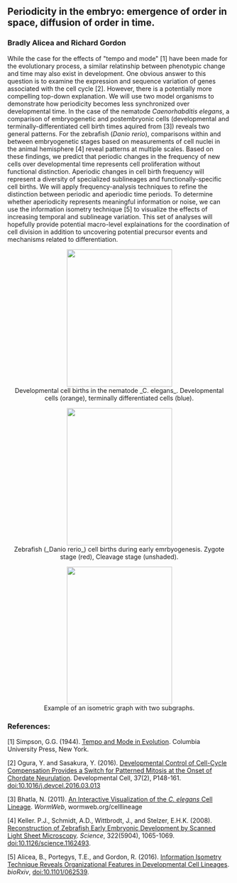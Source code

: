 ## Periodicity in the embryo: emergence of order in space, diffusion of order in time.  
### Bradly Alicea and Richard Gordon

While the case for the effects of "tempo and mode" [1] have been made for the evolutionary process, a similar relatinship between phenotypic change and time may also exist in development. One obvious answer to this question is to examine the expression and sequence variation of genes associated with the cell cycle [2]. However, there is a potentially more compelling top-down explanation. We will use two model organisms to demonstrate how periodicity becomes less synchronized over developmental time. In the case of the nematode _Caenorhabditis elegans_, a comparison of embryogenetic and postembryonic cells (developmental and terminally-differentiated cell birth times aquired from [3]) reveals two general patterns. For the zebrafish (_Danio rerio_), comparisons within and between embryogenetic stages based on measurements of cell nuclei in the animal hemisphere [4] reveal patterns at multiple scales. Based on these findings, we predict that periodic changes in the frequency of new cells over developmental time represents cell proliferation without functional distinction. Aperiodic changes in cell birth frequency will represent a diversity of specialized sublineages and functionally-specific cell births. We will apply frequency-analysis techniques to refine the distinction between periodic and aperiodic time periods. To determine whether aperiodicity represents meaningful information or noise, we can use the information isometry technique [5] to visualize the effects of increasing temporal and sublineage variation. This set of analyses will hopefully provide potential macro-level explainations for the coordination of cell division in addition to uncovering potential precursor events and mechanisms related to differentiation.

<p align="center">
  <img width="237" height="310" src="https://user-images.githubusercontent.com/38323286/52240654-0d4f8a00-2897-11e9-8cd1-b25780787a5e.png"><BR>
Developmental cell births in the nematode _C. elegans_. Developmental cells (orange), terminally differentiated cells (blue).
</p>

<p align="center">
  <img width="237" height="310" src="(https://user-images.githubusercontent.com/38323286/52240545-b9dd3c00-2896-11e9-9c08-7bf4cca69fd4.png"><BR>
Zebrafish (_Danio rerio_) cell births during early emrbyogenesis. Zygote stage (red), Cleavage stage (unshaded).
</p>

<p align="center">
  <img width="237" height="310" src="https://user-images.githubusercontent.com/38323286/52240366-40454e00-2896-11e9-83e3-738f183aedd6.png"><BR>
Example of an isometric graph with two subgraphs.
</p>


### References:
[1] Simpson, G.G. (1944). [Tempo and Mode in Evolution](https://www.cabdirect.org/cabdirect/abstract/19461602120). Columbia University Press, New York.

[2] Ogura, Y. and Sasakura, Y. (2016). [Developmental Control of Cell-Cycle Compensation Provides a Switch for Patterned Mitosis at the Onset of Chordate Neurulation](https://doi.org/10.1016/j.devcel.2016.03.013). Developmental Cell, 37(2), P148-161. [doi:10.1016/j.devcel.2016.03.013](https://doi.org/10.1016/j.devcel.2016.03.013)


[3] Bhatla, N. (2011). [An Interactive Visualization of the _C. elegans_ Cell Lineage](wormweb.org/celllineage). _WormWeb_, wormweb.org/celllineage

[4] Keller. P.J., Schmidt, A.D., Wittbrodt, J., and Stelzer, E.H.K. (2008). [Reconstruction of Zebrafish Early Embryonic Development by Scanned Light Sheet Microscopy](http://science.sciencemag.org/content/322/5904/1065.full). _Science_, 322(5904), 1065-1069. [doi:10.1126/science.1162493](http://science.sciencemag.org/content/322/5904/1065.full). 

[5] Alicea, B., Portegys, T.E., and Gordon, R. (2016). [Information Isometry Technique Reveals Organizational Features in Developmental Cell Lineages](http://www.biorxiv.org/content/early/2016/07/07/062539). _bioRxiv_, [doi:10.1101/062539](http://www.biorxiv.org/content/early/2016/07/07/062539).


